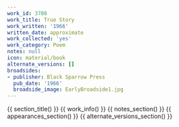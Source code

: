 ```yaml
---
work_id: 3780
work_title: True Story
work_written: '1966'
written_date: approximate
work_collected: 'yes'
work_category: Poem
notes: null
icon: material/book
alternate_versions: []
broadsides:
- publisher: Black Sparrow Press
  pub_date: '1966'
  broadside_image: EarlyBroadside1.jpg
---
```


{{ section_title() }}
{{ work_info() }}
{{ notes_section() }}
{{ appearances_section() }}
{{ alternate_versions_section() }}